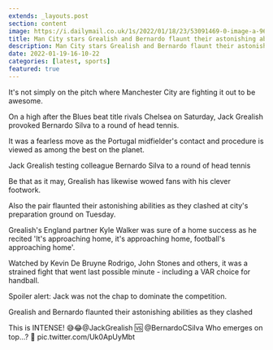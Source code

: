 ```yaml
---
extends: _layouts.post
section: content
image: https://i.dailymail.co.uk/1s/2022/01/18/23/53091469-0-image-a-96_1642547569842.jpg 
title: Man City stars Grealish and Bernardo flaunt their astonishing abilities in exceptional round of head tennis 
description: Man City stars Grealish and Bernardo flaunt their astonishing abilities in exceptional round of head tennis 
date: 2022-01-19-16-10-22 
categories: [latest, sports] 
featured: true 
--- 
```

It's not simply on the pitch where Manchester City are fighting it out to be awesome.

On a high after the Blues beat title rivals Chelsea on Saturday, Jack Grealish provoked Bernardo Silva to a round of head tennis.

It was a fearless move as the Portugal midfielder's contact and procedure is viewed as among the best on the planet.

Jack Grealish testing colleague Bernardo Silva to a round of head tennis

Be that as it may, Grealish has likewise wowed fans with his clever footwork.

Also the pair flaunted their astonishing abilities as they clashed at city's preparation ground on Tuesday.

Grealish's England partner Kyle Walker was sure of a home success as he recited 'It's approaching home, it's approaching home, football's approaching home'.

Watched by Kevin De Bruyne Rodrigo, John Stones and others, it was a strained fight that went last possible minute - including a VAR choice for handball.

Spoiler alert: Jack was not the chap to dominate the competition.

Grealish and Bernardo flaunted their astonishing abilities as they clashed

This is INTENSE! 😅😂@JackGrealish 🆚 @BernardoCSilva Who emerges on top...? 👀 pic.twitter.com/Uk0ApUyMbt